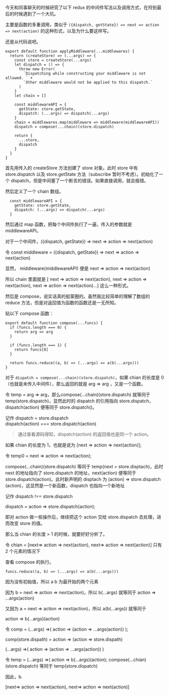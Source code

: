 今天和同事聊天的时候研究了以下 redux 的中间件写法以及调用方式，在捋到最后的时候遇到了一个大坑。

主要是函数的多重调用，类似于 `({dispatch, getState}) => next => action => next(action)` 的这种形式，以及为什么要这样写。

还是从代码说吧。

```
export default function applyMiddleware(...middlewares) {
  return (createStore) => (...args) => {
    const store = createStore(...args)
    let dispatch = () => {
      throw new Error(
        `Dispatching while constructing your middleware is not allowed. ` +
        `Other middleware would not be applied to this dispatch.`
      )
    }
    let chain = []

    const middlewareAPI = {
      getState: store.getState,
      dispatch: (...args) => dispatch(...args)
    }
    chain = middlewares.map(middleware => middleware(middlewareAPI))
    dispatch = compose(...chain)(store.dispatch)

    return {
      ...store,
      dispatch
    }
  }
}

``` 

首先用传入的 createStore 方法创建了 store 对象。此时 store 中有 store.dispatch 以及 store.getState 方法（subscribe 暂时不考虑）。初始化了一个 dispatch，但是中间塞了一个断言的错误。如果直接调用，就会报错。

然后定义了一个 chain 数组。
```
  const middlewareAPI = {
    getState: store.getState,
    dispatch: (...args) => dispatch(...args)
  }
```

然后通过 map 函数，把每个中间件执行了一遍，传入的参数就是 middlewareAPI。

对于一个中间件，({dispatch, getState}) => next => action => next(action)

令 const middleware = ({dispatch, getState}) => next => action => next(action)

显然， middleware(middlewareAPI) 便是  next => action => next(action)

所以 chain 里面就是 [ next => action => next(action),  next => action => next(action),  next => action => next(action)...] 这么一种形式。

然后是 compose，说实话真的挺蒙圈的。虽然我比较简单的理解了数组的 reduce 方法，但是对返回值为函数的函数还是一无所知。

贴以下 compose 函数：

```
export default function compose(...funcs) {
  if (funcs.length === 0) {
    return arg => arg
  }

  if (funcs.length === 1) {
    return funcs[0]
  }

  return funcs.reduce((a, b) => (...args) => a(b(...args)))
}
```
对于 `dispatch = compose(...chain)(store.dispatch)`，如果 chian 的长度是 0（也就是未传入中间件），那么返回的就是 arg => arg ，又是一个函数。

令 temp = arg => arg，那么compose(...chain)(store.dispatch) 就等同于 temp(store.dispatch)，显然此时的 dispatch 的引用指向 store.dispatch，dispatch(action) 便等同于 store.dispatch()。

记作 dispatch = store.dispatch  
dispatch(action) === store.dispatch(action)

> 通过查看源码得知，dispatch(action) 的返回值也是同一个 action。

如果 chian 的长度为 1，也就是说为 [next => action => next(action)];

令 temp0 = next => action => next(action);

compose(...chain)(store.dispatch) 等同于 temp(next = store.disptach)，此时 next 的地址指向了 store.dispatch 的地址，next(action) 便等同于 store.dispatch(action)。此时新声明的 disptach 为 (action) => store.dispatch (action)，这显然是一个新函数，dispatch 也指向一个新地址

记作 dispatch !== store.dispatch

dispatch = action => store.dispatch(action); 

即对 action 做一些操作后，继续把这个 action 交给 store.dispatch 去处理，进而改变 store 的值。

那么当 chian 的长度 > 1 的时候，就要好好分析了。

令 chian = [next=> action => next(action), next=> action => next(action)] 只有 2 个元素的情况下

查看 compose 的执行。

`funcs.reduce((a, b) => (...args) => a(b(...args)))`

因为没有初始值，所以 a b 为最开始的两个元素


因为 b = next => action  => next(action)，所以 b(...args) 就等同于 action => ...args(action)

<!-- 令 tempb = b(...args); -->

又因为 a = next => action => next(action)，所以 a(b(...args)) 就等同于

 action => b(...args)(action)

 令 comp = (...args) =>( action => (action => ...args(action)) );

 comp(store.dispath) = action => (action => store.dispath)

(...args) =>( action => (action => ...args(action)) )

令 temp = (...args) =>( action => b(...args)(action);
compose(...chian)(store.dispatch) 等同于 temp(store.dispatch)

因此，b.

[next=> action => next(action), next=> action => next(action)]   



